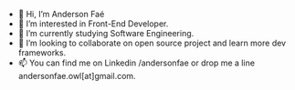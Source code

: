 - 👋 Hi, I’m Anderson Faé
- 👀 I’m interested in Front-End Developer.
- 🌱 I’m currently studying Software Engineering.
- 💞️ I’m looking to collaborate on open source project and learn more dev frameworks.
- 📫 You can find me on Linkedin /andersonfae or drop me a line andersonfae.owl[at]gmail.com.

